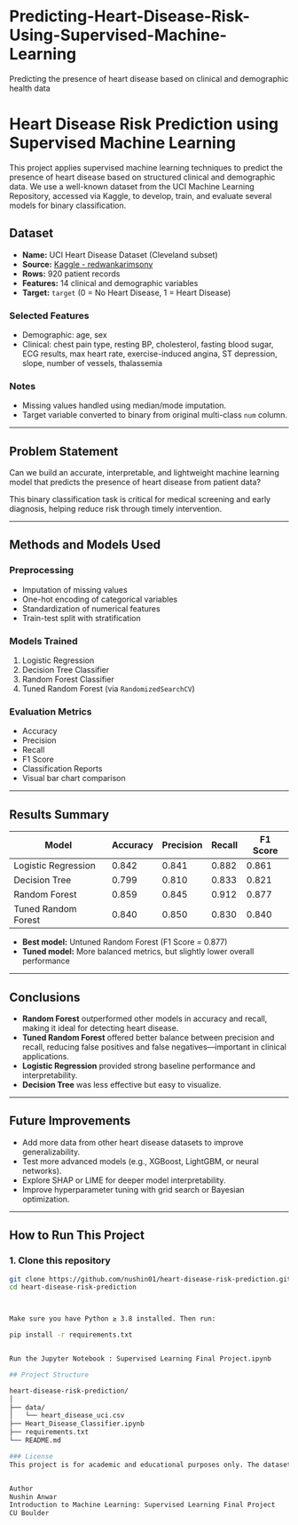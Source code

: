 # Predicting-Heart-Disease-Risk-Using-Supervised-Machine-Learning
Predicting the presence of heart disease based on clinical and demographic health data


# Heart Disease Risk Prediction using Supervised Machine Learning

This project applies supervised machine learning techniques to predict the presence of heart disease based on structured clinical and demographic data. We use a well-known dataset from the UCI Machine Learning Repository, accessed via Kaggle, to develop, train, and evaluate several models for binary classification.

## Dataset

- **Name:** UCI Heart Disease Dataset (Cleveland subset)
- **Source:** [Kaggle - redwankarimsony](https://www.kaggle.com/datasets/redwankarimsony/heart-disease-data)
- **Rows:** 920 patient records
- **Features:** 14 clinical and demographic variables
- **Target:** `target` (0 = No Heart Disease, 1 = Heart Disease)

### Selected Features

- Demographic: age, sex
- Clinical: chest pain type, resting BP, cholesterol, fasting blood sugar, ECG results, max heart rate, exercise-induced angina, ST depression, slope, number of vessels, thalassemia

### Notes
- Missing values handled using median/mode imputation.
- Target variable converted to binary from original multi-class `num` column.

---

## Problem Statement

Can we build an accurate, interpretable, and lightweight machine learning model that predicts the presence of heart disease from patient data?

This binary classification task is critical for medical screening and early diagnosis, helping reduce risk through timely intervention.

---

## Methods and Models Used

### Preprocessing
- Imputation of missing values
- One-hot encoding of categorical variables
- Standardization of numerical features
- Train-test split with stratification

### Models Trained
1. Logistic Regression
2. Decision Tree Classifier
3. Random Forest Classifier
4. Tuned Random Forest (via `RandomizedSearchCV`)

### Evaluation Metrics
- Accuracy
- Precision
- Recall
- F1 Score
- Classification Reports
- Visual bar chart comparison

---

## Results Summary

| Model                | Accuracy | Precision | Recall | F1 Score |
|---------------------|----------|-----------|--------|----------|
| Logistic Regression | 0.842    | 0.841     | 0.882  | 0.861    |
| Decision Tree       | 0.799    | 0.810     | 0.833  | 0.821    |
| Random Forest       | 0.859    | 0.845     | 0.912  | 0.877    |
| Tuned Random Forest | 0.840    | 0.850     | 0.830  | 0.840    |

- **Best model:** Untuned Random Forest (F1 Score = 0.877)
- **Tuned model:** More balanced metrics, but slightly lower overall performance

---

## Conclusions

- **Random Forest** outperformed other models in accuracy and recall, making it ideal for detecting heart disease.
- **Tuned Random Forest** offered better balance between precision and recall, reducing false positives and false negatives—important in clinical applications.
- **Logistic Regression** provided strong baseline performance and interpretability.
- **Decision Tree** was less effective but easy to visualize.

---

## Future Improvements

- Add more data from other heart disease datasets to improve generalizability.
- Test more advanced models (e.g., XGBoost, LightGBM, or neural networks).
- Explore SHAP or LIME for deeper model interpretability.
- Improve hyperparameter tuning with grid search or Bayesian optimization.

---

## How to Run This Project

### 1. Clone this repository

```bash
git clone https://github.com/nushin01/heart-disease-risk-prediction.git
cd heart-disease-risk-prediction



Make sure you have Python ≥ 3.8 installed. Then run:

pip install -r requirements.txt


Run the Jupyter Notebook : Supervised Learning Final Project.ipynb

## Project Structure

heart-disease-risk-prediction/
│
├── data/
│   └── heart_disease_uci.csv
├── Heart_Disease_Classifier.ipynb
├── requirements.txt
└── README.md

### License
This project is for academic and educational purposes only. The dataset is available under the public domain via UCI and Kaggle.


Author
Nushin Anwar
Introduction to Machine Learning: Supervised Learning Final Project
CU Boulder
